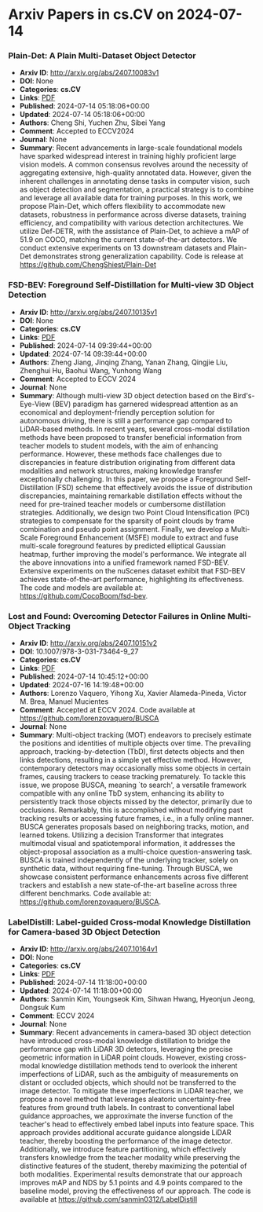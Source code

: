 # Arxiv Papers in cs.CV on 2024-07-14
### Plain-Det: A Plain Multi-Dataset Object Detector
- **Arxiv ID**: http://arxiv.org/abs/2407.10083v1
- **DOI**: None
- **Categories**: **cs.CV**
- **Links**: [PDF](http://arxiv.org/pdf/2407.10083v1)
- **Published**: 2024-07-14 05:18:06+00:00
- **Updated**: 2024-07-14 05:18:06+00:00
- **Authors**: Cheng Shi, Yuchen Zhu, Sibei Yang
- **Comment**: Accepted to ECCV2024
- **Journal**: None
- **Summary**: Recent advancements in large-scale foundational models have sparked widespread interest in training highly proficient large vision models. A common consensus revolves around the necessity of aggregating extensive, high-quality annotated data. However, given the inherent challenges in annotating dense tasks in computer vision, such as object detection and segmentation, a practical strategy is to combine and leverage all available data for training purposes. In this work, we propose Plain-Det, which offers flexibility to accommodate new datasets, robustness in performance across diverse datasets, training efficiency, and compatibility with various detection architectures. We utilize Def-DETR, with the assistance of Plain-Det, to achieve a mAP of 51.9 on COCO, matching the current state-of-the-art detectors. We conduct extensive experiments on 13 downstream datasets and Plain-Det demonstrates strong generalization capability. Code is release at https://github.com/ChengShiest/Plain-Det



### FSD-BEV: Foreground Self-Distillation for Multi-view 3D Object Detection
- **Arxiv ID**: http://arxiv.org/abs/2407.10135v1
- **DOI**: None
- **Categories**: **cs.CV**
- **Links**: [PDF](http://arxiv.org/pdf/2407.10135v1)
- **Published**: 2024-07-14 09:39:44+00:00
- **Updated**: 2024-07-14 09:39:44+00:00
- **Authors**: Zheng Jiang, Jinqing Zhang, Yanan Zhang, Qingjie Liu, Zhenghui Hu, Baohui Wang, Yunhong Wang
- **Comment**: Accepted to ECCV 2024
- **Journal**: None
- **Summary**: Although multi-view 3D object detection based on the Bird's-Eye-View (BEV) paradigm has garnered widespread attention as an economical and deployment-friendly perception solution for autonomous driving, there is still a performance gap compared to LiDAR-based methods. In recent years, several cross-modal distillation methods have been proposed to transfer beneficial information from teacher models to student models, with the aim of enhancing performance. However, these methods face challenges due to discrepancies in feature distribution originating from different data modalities and network structures, making knowledge transfer exceptionally challenging. In this paper, we propose a Foreground Self-Distillation (FSD) scheme that effectively avoids the issue of distribution discrepancies, maintaining remarkable distillation effects without the need for pre-trained teacher models or cumbersome distillation strategies. Additionally, we design two Point Cloud Intensification (PCI) strategies to compensate for the sparsity of point clouds by frame combination and pseudo point assignment. Finally, we develop a Multi-Scale Foreground Enhancement (MSFE) module to extract and fuse multi-scale foreground features by predicted elliptical Gaussian heatmap, further improving the model's performance. We integrate all the above innovations into a unified framework named FSD-BEV. Extensive experiments on the nuScenes dataset exhibit that FSD-BEV achieves state-of-the-art performance, highlighting its effectiveness. The code and models are available at: https://github.com/CocoBoom/fsd-bev.



### Lost and Found: Overcoming Detector Failures in Online Multi-Object Tracking
- **Arxiv ID**: http://arxiv.org/abs/2407.10151v2
- **DOI**: 10.1007/978-3-031-73464-9_27
- **Categories**: **cs.CV**
- **Links**: [PDF](http://arxiv.org/pdf/2407.10151v2)
- **Published**: 2024-07-14 10:45:12+00:00
- **Updated**: 2024-07-16 14:19:48+00:00
- **Authors**: Lorenzo Vaquero, Yihong Xu, Xavier Alameda-Pineda, Victor M. Brea, Manuel Mucientes
- **Comment**: Accepted at ECCV 2024. Code available at
  https://github.com/lorenzovaquero/BUSCA
- **Journal**: None
- **Summary**: Multi-object tracking (MOT) endeavors to precisely estimate the positions and identities of multiple objects over time. The prevailing approach, tracking-by-detection (TbD), first detects objects and then links detections, resulting in a simple yet effective method. However, contemporary detectors may occasionally miss some objects in certain frames, causing trackers to cease tracking prematurely. To tackle this issue, we propose BUSCA, meaning `to search', a versatile framework compatible with any online TbD system, enhancing its ability to persistently track those objects missed by the detector, primarily due to occlusions. Remarkably, this is accomplished without modifying past tracking results or accessing future frames, i.e., in a fully online manner. BUSCA generates proposals based on neighboring tracks, motion, and learned tokens. Utilizing a decision Transformer that integrates multimodal visual and spatiotemporal information, it addresses the object-proposal association as a multi-choice question-answering task. BUSCA is trained independently of the underlying tracker, solely on synthetic data, without requiring fine-tuning. Through BUSCA, we showcase consistent performance enhancements across five different trackers and establish a new state-of-the-art baseline across three different benchmarks. Code available at: https://github.com/lorenzovaquero/BUSCA.



### LabelDistill: Label-guided Cross-modal Knowledge Distillation for Camera-based 3D Object Detection
- **Arxiv ID**: http://arxiv.org/abs/2407.10164v1
- **DOI**: None
- **Categories**: **cs.CV**
- **Links**: [PDF](http://arxiv.org/pdf/2407.10164v1)
- **Published**: 2024-07-14 11:18:00+00:00
- **Updated**: 2024-07-14 11:18:00+00:00
- **Authors**: Sanmin Kim, Youngseok Kim, Sihwan Hwang, Hyeonjun Jeong, Dongsuk Kum
- **Comment**: ECCV 2024
- **Journal**: None
- **Summary**: Recent advancements in camera-based 3D object detection have introduced cross-modal knowledge distillation to bridge the performance gap with LiDAR 3D detectors, leveraging the precise geometric information in LiDAR point clouds. However, existing cross-modal knowledge distillation methods tend to overlook the inherent imperfections of LiDAR, such as the ambiguity of measurements on distant or occluded objects, which should not be transferred to the image detector. To mitigate these imperfections in LiDAR teacher, we propose a novel method that leverages aleatoric uncertainty-free features from ground truth labels. In contrast to conventional label guidance approaches, we approximate the inverse function of the teacher's head to effectively embed label inputs into feature space. This approach provides additional accurate guidance alongside LiDAR teacher, thereby boosting the performance of the image detector. Additionally, we introduce feature partitioning, which effectively transfers knowledge from the teacher modality while preserving the distinctive features of the student, thereby maximizing the potential of both modalities. Experimental results demonstrate that our approach improves mAP and NDS by 5.1 points and 4.9 points compared to the baseline model, proving the effectiveness of our approach. The code is available at https://github.com/sanmin0312/LabelDistill



